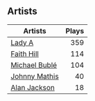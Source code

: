 ## Artists
Artists | Plays 
----- | -----: 
[Lady A](/artists/lady-a-33498) | 359
[Faith Hill](/artists/faith-hill-58019) | 114
[Michael Bublé](/artists/michael-buble-58319) | 104
[Johnny Mathis](/artists/johnny-mathis-14581) | 40
[Alan Jackson](/artists/alan-jackson-69978) | 18

